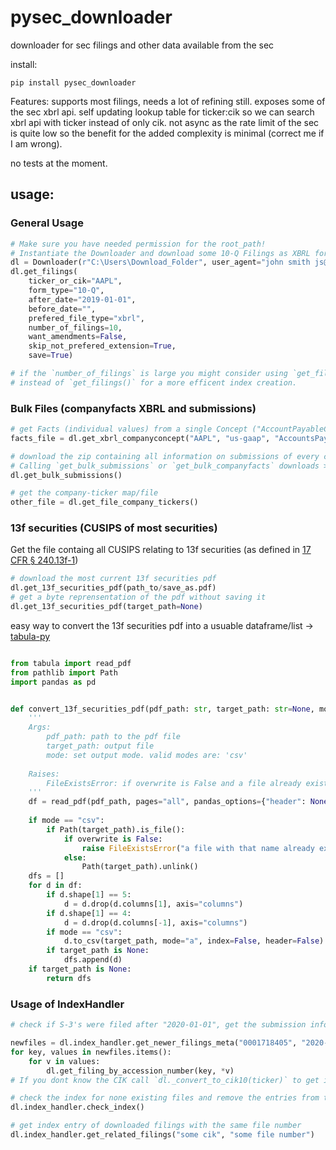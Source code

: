 # pysec_downloader
 downloader for sec filings and other data available from the sec

 install:
    
    pip install pysec_downloader
    
Features:
 supports most filings, needs a lot of refining still.
 exposes some of the sec xbrl api.
 self updating lookup table for ticker:cik so we can search xbrl api with ticker instead of only cik.
 not async as the rate limit of the sec is quite low so the benefit for the added complexity is minimal (correct me if I am wrong).

no tests at the moment.

## usage:

### General Usage
```python
# Make sure you have needed permission for the root_path!
# Instantiate the Downloader and download some 10-Q Filings as XBRL for AAPL
dl = Downloader(r"C:\Users\Download_Folder", user_agent="john smith js@test.com")
dl.get_filings(
    ticker_or_cik="AAPL",
    form_type="10-Q",
    after_date="2019-01-01",
    before_date="",
    prefered_file_type="xbrl",
    number_of_filings=10,
    want_amendments=False,
    skip_not_prefered_extension=True,
    save=True)

# if the `number_of_filings` is large you might consider using `get_filings_bulk()` 
# instead of `get_filings()` for a more efficent index creation.

```

### Bulk Files (companyfacts XBRL and submissions)
```python
# get Facts (individual values) from a single Concept ("AccountPayableCurrent") of a Taxonomy ("us-gaap")
facts_file = dl.get_xbrl_companyconcept("AAPL", "us-gaap", "AccountsPayableCurrent")
```
```python
# download the zip containing all information on submissions of every company and extract it
# Calling `get_bulk_submissions` or `get_bulk_companyfacts` downloads >10GB of files!
dl.get_bulk_submissions()

# get the company-ticker map/file 
other_file = dl.get_file_company_tickers()
```

### 13f securities (CUSIPS of most securities)
Get the file containg all CUSIPS relating to 13f securities (as defined in [17 CFR § 240.13f-1](https://www.law.cornell.edu/cfr/text/17/240.13f-1)) 
```python
# download the most current 13f securities pdf
dl.get_13f_securities_pdf(path_to/save_as.pdf)
# get a byte reprensentation of the pdf without saving it
dl.get_13f_securities_pdf(target_path=None)
```

easy way to convert the 13f securities pdf into a usuable dataframe/list -> [tabula-py](https://github.com/chezou/tabula-py)
```python

from tabula import read_pdf
from pathlib import Path
import pandas as pd


def convert_13f_securities_pdf(pdf_path: str, target_path: str=None, mode: str="csv", overwrite=True):
    '''
    Args:
        pdf_path: path to the pdf file
        target_path: output file
        mode: set output mode. valid modes are: 'csv' 
    
    Raises:
        FileExistsError: if overwrite is False and a file already exists at target_path
    '''
    df = read_pdf(pdf_path, pages="all", pandas_options={"header": None})
        
    if mode == "csv":
        if Path(target_path).is_file():
            if overwrite is False:
                raise FileExistsError("a file with that name already exists")
            else:
                Path(target_path).unlink()
    dfs = []
    for d in df:
        if d.shape[1] == 5:
            d = d.drop(d.columns[1], axis="columns")
        if d.shape[1] == 4:
            d = d.drop(d.columns[-1], axis="columns")
        if mode == "csv":
            d.to_csv(target_path, mode="a", index=False, header=False)
        if target_path is None:
            dfs.append(d)
    if target_path is None:
        return dfs
```

### Usage of IndexHandler
```python
# check if S-3's were filed after "2020-01-01", get the submission info and download them.

newfiles = dl.index_handler.get_newer_filings_meta("0001718405", "2020-01-01", set(["S-3"]))
for key, values in newfiles.items():
    for v in values:
        dl.get_filing_by_accession_number(key, *v)
# If you dont know the CIK call `dl._convert_to_cik10(ticker)` to get it

# check the index for none existing files and remove the entries from the index
dl.index_handler.check_index()

# get index entry of downloaded filings with the same file number
dl.index_handler.get_related_filings("some cik", "some file number")

```
